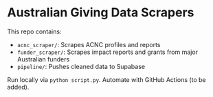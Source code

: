 
# Australian Giving Data Scrapers

This repo contains:
- `acnc_scraper/`: Scrapes ACNC profiles and reports
- `funder_scraper/`: Scrapes impact reports and grants from major Australian funders
- `pipeline/`: Pushes cleaned data to Supabase

Run locally via `python script.py`. Automate with GitHub Actions (to be added).
